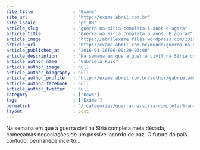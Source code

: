```yaml
---
site_title               : "Exame"
site_url                 : "http://exame.abril.com.br"
site_locale              : "pt_BR"
article_slug             : "guerra-na-siria-completa-5-anos-e-agora"
article_title            : "Guerra na Síria completa 5 anos. E agora?"
article_image            : "https://abrilexame.files.wordpress.com/2016/09/size_960_16_9_crianca-na-siria6.jpg?quality=70&strip=all&w=960"
article_url              : "http://exame.abril.com.br/mundo/guerra-na-siria-completa-5-anos-e-agora/"
article_published_at     : "2016-03-16T06:00:29-03:00"
article_description      : "Na semana em que a guerra civil na Síria completa meia década, começamas negociações de um possível acordo de paz. O futuro do país, contudo, permanece incerto..."
article_author_name      : "Gabriela Ruic"
article_author_image     : null
article_author_biography : null
article_author_profile   : "http://exame.abril.com.br/author/gabrielambruic/"
article_author_facebook  : null
article_author_twitter   : null
category                 : ['news']
tags                     : ['Exame']
permalink                : "/:categories/guerra-na-siria-completa-5-anos-e-agora/"
layout                   : post
---
```


Na semana em que a guerra civil na Síria completa meia década, começamas negociações de um possível acordo de paz. O futuro do país, contudo, permanece incerto...
